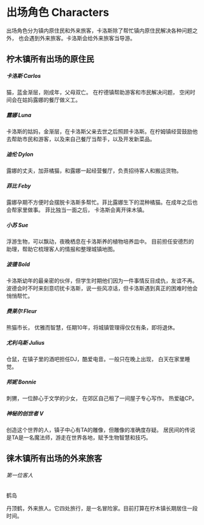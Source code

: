 
# 出场角色 Characters
出场角色分为镇内原住民和外来旅客，卡洛斯除了帮忙镇内原住民解决各种问题之外， 也会遇到外来旅客。卡洛斯会给外来旅客当导游。

## 柠木镇所有出场的原住民

##### 卡洛斯 Carlos

猫，蓝金渐层，刚成年，父母双亡。 在柠德镇帮助游客和市民解决问题， 空闲时间会在姑妈露娜的餐厅做义工。

##### 露娜 Luna

卡洛斯的姑妈，金渐层，在卡洛斯父亲去世之后照顾卡洛斯。在柠姆镇经营鼓励他去帮助市民和游客，以及来自己餐厅当帮手，以及开发新菜品。

##### 迪伦 Dylon

露娜的丈夫，加菲橘猫，和露娜一起经营餐厅，负责招待客人和搬运货物。

##### 菲比 Feby

露娜孕期不方便时会摆脱卡洛斯多帮忙。菲比露娜生下的混种橘猫。在成年之后也会帮家里做事。 菲比独当一面之后， 卡洛斯会离开徕木镇。

##### 小苏 Sue

浮游生物，可以飘动，夜晚栖息在卡洛斯养的植物培养皿中。
目前担任安德烈的助理，帮助它梳理客人的情报和整理城镇地图。

##### 波德 Bold

卡洛斯幼年的最亲密的伙伴，但学生时期他们因为一件事情反目成仇，友谊不再。
波德会时不时来刻意叨扰卡洛斯，说一些风凉话，但卡洛斯遇到真正的困难时他会悄悄帮忙。

##### 费莱尔 Fleur

熊猫市长， 优雅而智慧，任期10年，将城镇管理得仅仅有条，即将退休。

##### 尤利乌斯 Julius

仓鼠，在镇子里的酒吧担任DJ，酷爱电音。一般只在晚上出现， 白天在家里睡觉。

##### 邦妮 Bonnie

刺猬，一位醉心于文学的少女， 在郊区自己租了一间屋子专心写作。 热爱磕CP。

##### 神秘的创世者 V

创造这个世界的人，镇子中心有TA的雕像，但雕像的准确度存疑。
居民间的传说是TA是一名魔法师，游走在世界各地，赋予生物智慧和技巧。

## 徕木镇所有出场的外来旅客

###### 第一位客人

鹤岛

丹顶鹤，外来旅人。它四处旅行，是一名冒险家。目前打算在柠木镇长期居住一段时间。









